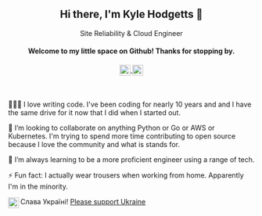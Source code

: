 <div align="center">
	<h2 align="center"><b>Hi there, I'm Kyle Hodgetts 👋</b></h2>
	<p>Site Reliability & Cloud Engineer</p>
	<h4>
		<b>Welcome to my little space on Github! Thanks for stopping by.</b>
	</h4>
</div>

<h4 align="center">
	<a href="https://www.linkedin.com/in/kylehodgetts/" target="_blank">
		<img align="center" alt="Kyle's LinkedIn" width="22px" src="https://cdn.simpleicons.org/linkedin" />
	</a>
	<a href="https://u24.gov.ua/" target="_blank">
		<img align="center" alt="Ukrainian flag" width="22px" src="https://upload.wikimedia.org/wikipedia/commons/4/49/Flag_of_Ukraine.svg" />
	</a>
</h4>
<br/>



👨🏻‍💻 I love writing code. I've been coding for nearly 10 years and and I have the same drive for it now that I did when I started out.

👯 I’m looking to collaborate on anything Python or Go or AWS or Kubernetes. I'm trying to spend more time contributing to open source because I love the community and what is stands for.

🌱 I’m always learning to be a more proficient engineer using a range of tech.

⚡ Fun fact: I actually wear trousers when working from home. Apparently I'm in the minority.

<img align="left" alt="Ukrainian flag" width="22px" src="https://upload.wikimedia.org/wikipedia/commons/4/49/Flag_of_Ukraine.svg" /> Слава Україні! <a href="https://u24.gov.ua/" target="_blank">Please support Ukraine</a>
